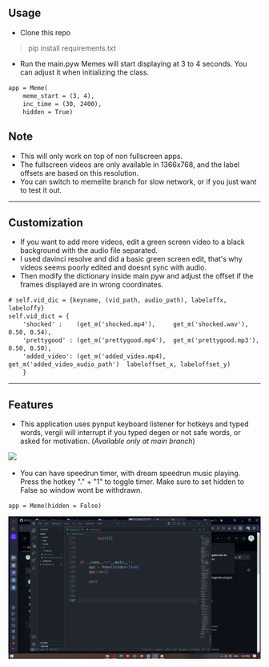## Usage 
- Clone this repo
> pip install requirements.txt
- Run the main.pyw
Memes will start displaying at 3 to 4 seconds. You can adjust it when initializing the class.
```
app = Meme(
    meme_start = (3, 4), 
    inc_time = (30, 2400), 
    hidden = True)
```
## Note
- This will only work on top of non fullscreen apps. 
- The fullscreen videos are only available in 1366x768, and the label offsets are based on this resolution.
- You can switch to memelite branch for slow network, or if you just want to test it out.
---
## Customization
- If you want to add more videos, edit a green screen video to a black background with the audio file separated.
- I used davinci resolve and did a basic green screen edit, that's why videos seems poorly edited and doesnt sync with audio. 
- Then modify the dictionary inside main.pyw and adjust the offset if the frames displayed are in wrong coordinates.
```
# self.vid_dic = {keyname, (vid_path, audio_path), labeloffx, labeloffy}
self.vid_dict = {
    'shocked' :    (get_m('shocked.mp4'),     get_m('shocked.wav'),           0.50, 0.54),
    'prettygood' : (get_m('prettygood.mp4'),  get_m('prettygood.mp3'),        0.50, 0.50),
    'added_video': (get_m('added_video.mp4),  get_m('added_video_audio_path')  labeloffset_x, labeloffset_y)
    }

```
---
## Features
- This application uses pynput keyboard listener for hotkeys and typed words, vergil will interrupt if you typed degen or not safe words, or asked for motivation. (*Available only at main branch*)

<img src="https://github.com/Lmoq/Meme/blob/master/assets/verg.gif" >


- You can have speedrun timer, with dream speedrun music playing.
Press the hotkey "." + "1" to toggle timer. Make sure to set hidden to False so window wont be withdrawn.
```
app = Meme(hidden = False)
```

<img src="https://github.com/Lmoq/Meme/blob/master/assets/timer.gif" >